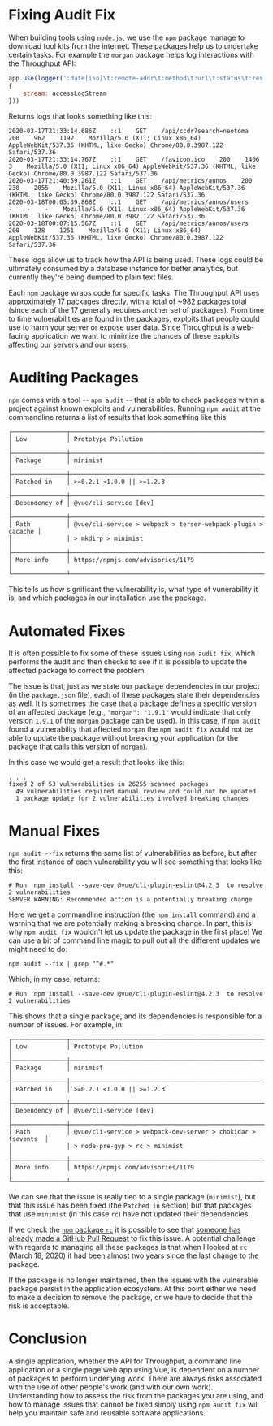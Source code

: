 # Fixing Audit Fix

When building tools using `node.js`, we use the `npm` package manage to download tool kits from the internet. These packages help us to undertake certain tasks. For example the `morgan` package helps log interactions with the Throughput API:

```javascript
app.use(logger(':date[iso]\t:remote-addr\t:method\t:url\t:status\t:res[content-length]\t:response-time[0]\t:user-agent',
{
    stream: accessLogStream
}))
```

Returns logs that looks something like this:

```
2020-03-17T21:33:14.686Z    ::1    GET    /api/ccdr?search=neotoma    200    962    1192    Mozilla/5.0 (X11; Linux x86_64) AppleWebKit/537.36 (KHTML, like Gecko) Chrome/80.0.3987.122 Safari/537.36
2020-03-17T21:33:14.767Z    ::1    GET    /favicon.ico    200    1406    3    Mozilla/5.0 (X11; Linux x86_64) AppleWebKit/537.36 (KHTML, like Gecko) Chrome/80.0.3987.122 Safari/537.36
2020-03-17T21:40:59.261Z    ::1    GET    /api/metrics/annos    200    230    2055    Mozilla/5.0 (X11; Linux x86_64) AppleWebKit/537.36 (KHTML, like Gecko) Chrome/80.0.3987.122 Safari/537.36
2020-03-18T00:05:39.868Z    ::1    GET    /api/metrics/annos/users    -    -    -    Mozilla/5.0 (X11; Linux x86_64) AppleWebKit/537.36 (KHTML, like Gecko) Chrome/80.0.3987.122 Safari/537.36
2020-03-18T00:07:15.567Z    ::1    GET    /api/metrics/annos/users    200    128    1251    Mozilla/5.0 (X11; Linux x86_64) AppleWebKit/537.36 (KHTML, like Gecko) Chrome/80.0.3987.122 Safari/537.36
```

These logs allow us to track how the API is being used. These logs could be ultimately consumed by a database instance for better analytics, but currently they're being dumped to plain text files.

Each `npm` package wraps code for specific tasks. The Throughput API uses approximately 17 packages directly, with a total of ~982 packages total (since each of the 17 generally requires another set of packages). From time to time vulnerabilities are found in the packages, exploits that people could use to harm your server or expose user data. Since Throughput is a web-facing application we want to minimize the chances of these exploits affecting our servers and our users.

# Auditing Packages

`npm` comes with a tool -- `npm audit` -- that is able to check packages within a project against known exploits and vulnerabilities. Running `npm audit` at the commandline returns a list of results that look something like this:

```
┌───────────────┬──────────────────────────────────────────────────────────────┐
│ Low           │ Prototype Pollution                                          │
├───────────────┼──────────────────────────────────────────────────────────────┤
│ Package       │ minimist                                                     │
├───────────────┼──────────────────────────────────────────────────────────────┤
│ Patched in    │ >=0.2.1 <1.0.0 || >=1.2.3                                    │
├───────────────┼──────────────────────────────────────────────────────────────┤
│ Dependency of │ @vue/cli-service [dev]                                       │
├───────────────┼──────────────────────────────────────────────────────────────┤
│ Path          │ @vue/cli-service > webpack > terser-webpack-plugin > cacache │
│               │ > mkdirp > minimist                                          │
├───────────────┼──────────────────────────────────────────────────────────────┤
│ More info     │ https://npmjs.com/advisories/1179                            │
└───────────────┴──────────────────────────────────────────────────────────────┘
```

This tells us how significant the vulnerability is, what type of vunerability it is, and which packages in our installation use the package.

# Automated Fixes

It is often possible to fix some of these issues using `npm audit fix`, which performs the audit and then checks to see if it is possible to update the affected package to correct the problem.

The issue is that, just as we state our package dependencies in our project (in the `package.json` file), each of these packages state their dependencies as well. It is sometimes the case that a package defines a specific version of an affected package (e.g., `"morgan": "1.9.1"` would indicate that only version `1.9.1` of the `morgan` package can be used). In this case, if `npm audit` found a vulnerability that affected `morgan` the `npm audit fix` would not be able to update the package without breaking your application (or the package that calls this version of `morgan`).

In this case we would get a result that looks like this:

```
. . .
fixed 2 of 53 vulnerabilities in 26255 scanned packages
  49 vulnerabilities required manual review and could not be updated
  1 package update for 2 vulnerabilities involved breaking changes
```

# Manual Fixes

`npm audit --fix` returns the same list of vulnerabilities as before, but after the first instance of each vulnerability you will see something that looks like this:

```
# Run  npm install --save-dev @vue/cli-plugin-eslint@4.2.3  to resolve 2 vulnerabilities
SEMVER WARNING: Recommended action is a potentially breaking change
```

Here we get a commandline instruction (the `npm install` command) and a warning that we are potentially making a breaking change. In part, this is why `npm audit fix` wouldn't let us update the package in the first place! We can use a bit of command line magic to pull out all the different updates we might need to do:

```
npm audit --fix | grep "^#.*"
```

Which, in my case, returns:

```
# Run  npm install --save-dev @vue/cli-plugin-eslint@4.2.3  to resolve 2 vulnerabilities
```

This shows that a single package, and its dependencies is responsible for a number of issues. For example, in:

```
┌───────────────┬──────────────────────────────────────────────────────────────┐
│ Low           │ Prototype Pollution                                          │
├───────────────┼──────────────────────────────────────────────────────────────┤
│ Package       │ minimist                                                     │
├───────────────┼──────────────────────────────────────────────────────────────┤
│ Patched in    │ >=0.2.1 <1.0.0 || >=1.2.3                                    │
├───────────────┼──────────────────────────────────────────────────────────────┤
│ Dependency of │ @vue/cli-service [dev]                                       │
├───────────────┼──────────────────────────────────────────────────────────────┤
│ Path          │ @vue/cli-service > webpack-dev-server > chokidar > fsevents  │
│               │ > node-pre-gyp > rc > minimist                               │
├───────────────┼──────────────────────────────────────────────────────────────┤
│ More info     │ https://npmjs.com/advisories/1179                            │
└───────────────┴──────────────────────────────────────────────────────────────┘
```

We can see that the issue is really tied to a single package (`minimist`), but that this issue has been fixed (the `Patched in` section) but that packages that use `minimist` (in this case `rc`) have not updated their dependencies.

If we check the [`npm` package `rc`](https://github.com/dominictarr/rc) it is possible to see that [someone has already made a GitHub Pull Request](https://github.com/dominictarr/rc/pull/114) to fix this issue. A potential challenge with regards to managing all these packages is that when I looked at `rc` (March 18, 2020) it had been almost two years since the last change to the package.

If the package is no longer maintained, then the issues with the vulnerable package persist in the application ecosystem. At this point either we need to make a decision to remove the package, or we have to decide that the risk is acceptable.

# Conclusion

A single application, whether the API for Throughput, a command line application or a single page web app using Vue, is dependent on a number of packages to perform underlying work. There are always risks associated with the use of other people's work (and with our own work). Understanding how to assess the risk from the packages you are using, and how to manage issues that cannot be fixed simply using `npm audit fix` will help you maintain safe and reusable software applications.
